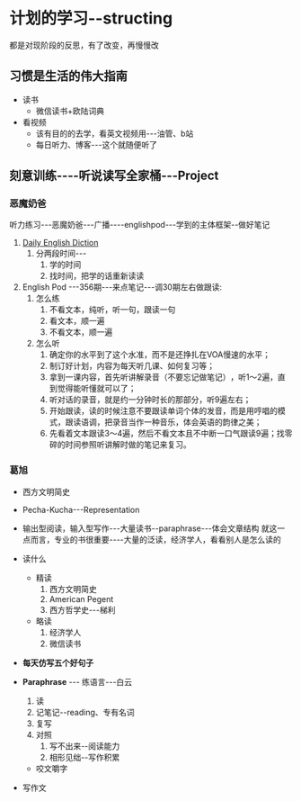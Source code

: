 
# 计划的学习--structing
都是对现阶段的反思，有了改变，再慢慢改
## 习惯是生活的伟大指南

* 读书
  * 微信读书+欧陆词典
* 看视频
  * 该有目的的去学，看英文视频用---油管、b站
  * 每日听力、博客---这个就随便听了

## 刻意训练----听说读写全家桶---Project

### 恶魔奶爸

听力练习---恶魔奶爸---广播----englishpod---学到的主体框架--做好笔记
1. [Daily English Diction]( https://www.bilibili.com/video/BV1U7411a7xG)
   1. 分两段时间---
      1. 学的时间
      2. 找时间，把学的话重新读读
2. English Pod ---356期---来点笔记---调30期左右做跟读:
   1. 怎么练
      1. 不看文本，纯听，听一句，跟读一句
      2. 看文本，顺一遍
      3. 不看文本，顺一遍
   2. 怎么听
      1. 确定你的水平到了这个水准，而不是还挣扎在VOA慢速的水平；
      2. 制订好计划，内容为每天听几课、如何复习等；
      3. 拿到一课内容，首先听讲解录音（不要忘记做笔记）​，听1～2遍，直到觉得能听懂就可以了；
      4. 听对话的录音，就是约一分钟时长的那部分，听9遍左右；
      5. 开始跟读，读的时候注意不要跟读单词个体的发音，而是用哼唱的模式，跟读语调，把录音当作一种音乐，体会英语的韵律之美；
      6. 先看着文本跟读3～4遍，然后不看文本且不中断一口气跟读9遍；找零碎的时间参照听讲解时做的笔记来复习。

### 葛旭
* 西方文明简史


* Pecha-Kucha---Representation

* 输出型阅读，输入型写作---大量读书--paraphrase---体会文章结构
   就这一点而言，专业的书很重要----大量的泛读，经济学人，看看别人是怎么读的

* 读什么
  * 精读
     1. 西方文明简史
     2. American Pegent
     3. 西方哲学史---梯利
  * 略读
     1. 经济学人
     2. 微信读书


* **每天仿写五个好句子**

* **Paraphrase** --- 练语言---白云
  1. 读
  2. 记笔记--reading、专有名词
  3. 复写
  4. 对照
     1. 写不出来--阅读能力
     2. 相形见绌--写作积累
  * 咬文嚼字

* 写作文

